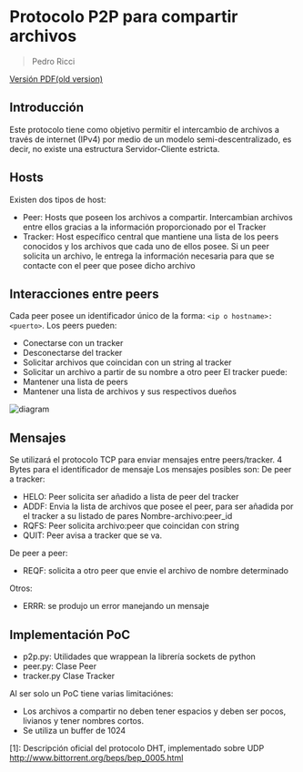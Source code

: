 ﻿
Protocolo P2P para compartir archivos
==============================
> Pedro Ricci

[Versión PDF(old version)](./Protocolo.pdf)

## Introducción
Este protocolo tiene como objetivo permitir el intercambio de archivos a través de internet (IPv4) por medio de un modelo semi-descentralizado, es decir, no existe una estructura Servidor-Cliente estricta.

## Hosts
Existen dos tipos de host:
- Peer: Hosts que poseen los archivos a compartir. Intercambian archivos entre ellos gracias a la información proporcionado por el Tracker
- Tracker: Host específico central que mantiene una lista de los peers conocidos y los archivos que cada uno de ellos posee. Si un peer solicita un archivo, le entrega la información necesaria para que se contacte con el peer que posee dicho archivo


## Interacciones entre peers
Cada peer posee un identificador único de la forma: ```<ip o hostname>:<puerto>```.
Los peers pueden:
- Conectarse con un tracker
- Desconectarse del tracker
- Solicitar archivos que coincidan con un string al tracker
- Solicitar un archivo a partir de su nombre a otro peer
El tracker puede:
- Mantener una lista de peers
- Mantener una lista de archivos y sus respectivos dueños


![diagram](https://snag.gy/bpFEwR.jpg)

## Mensajes
Se utilizará el protocolo TCP para enviar mensajes entre peers/tracker.
4  Bytes para el identificador de mensaje
Los mensajes posibles son:
De peer a tracker:
- HELO: Peer solicita ser añadido a lista de peer del tracker
- ADDF: Envia la lista de archivos que posee el peer, para ser añadida por el tracker a su listado de pares Nombre-archivo:peer_id
- RQFS: Peer solicita archivo:peer que coincidan con string
- QUIT: Peer avisa a tracker que se va.

De peer a peer:
- REQF: solicita a otro peer que envie el archivo de nombre determinado

Otros:
- ERRR: se produjo un error manejando un mensaje 


## Implementación PoC
- p2p.py: Utilidades que wrappean la librería sockets de python
- peer.py: Clase Peer
- tracker.py Clase Tracker

Al ser solo un PoC tiene varias limitaciónes:
- Los archivos a compartir no deben tener espacios y deben ser pocos, livianos y tener nombres cortos.
- Se utiliza un buffer de 1024












[1]: Descripción oficial del protocolo DHT, implementado sobre UDP http://www.bittorrent.org/beps/bep_0005.html
